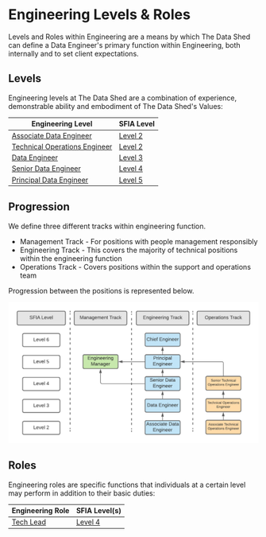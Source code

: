 # Engineering Levels & Roles

Levels and Roles within Engineering are a means by which The Data Shed can
define a Data Engineer's primary function within Engineering, both internally
and to set client expectations.

## Levels

Engineering levels at The Data Shed are a combination of experience,
demonstrable ability and embodiment of The Data Shed's Values:

| Engineering Level                                                 | SFIA Level                                            |
| ----------------------------------------------------------------- | ----------------------------------------------------- |
| [Associate Data Engineer](associate_data_engineer.md)             | [Level 2](sfia/sfia_associate_data_engineer.md)       |
| [Technical Operations Engineer](technical_operations_engineer.md) | [Level 2](sfia/sfia_technical_operations_engineer.md) |
| [Data Engineer](data_engineer.md)                                 | [Level 3](sfia/sfia_data_engineer.md)                 |
| [Senior Data Engineer](senior_data_engineer.md)                   | [Level 4](sfia/sfia_senior_data_engineer.md)          |
| [Principal Data Engineer](principal_data_engineer.md)             | [Level 5](sfia/sfia_principal_data_engineer.md)       |

## Progression

We define three different tracks within engineering function.

- Management Track - For positions with people management responsibly
- Engineering Track - This covers the majority of technical positions within the
  engineering function
- Operations Track - Covers positions within the support and operations team

Progression between the positions is represented below.

![Engineering Progression Chart](/assets/images/engineering-progression.png)

## Roles

Engineering roles are specific functions that individuals at a certain level may
perform in addition to their basic duties:

| Engineering Role                | SFIA Level(s)                     |
| ------------------------------- | --------------------------------- |
| [Tech Lead](roles/tech_lead.md) | [Level 4](sfia/sfia_tech_lead.md) |
